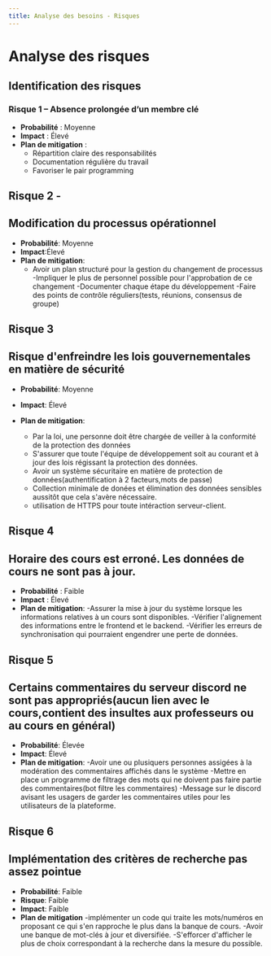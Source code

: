```yaml
---
title: Analyse des besoins - Risques
---
```


# Analyse des risques

## Identification des risques



### Risque 1 – Absence prolongée d’un membre clé  

- **Probabilité** : Moyenne  
- **Impact** : Élevé  
- **Plan de mitigation** :  
  - Répartition claire des responsabilités  
  - Documentation régulière du travail  
  - Favoriser le pair programming


## Risque 2 - 
## Modification du processus opérationnel

- **Probabilité**: Moyenne
- **Impact**:Élevé
- **Plan de mitigation**:
  - Avoir un plan structuré pour la gestion du changement de processus
  -Impliquer le plus de personnel possible pour l'approbation de ce changement
  -Documenter chaque étape du développement
  -Faire des points de contrôle réguliers(tests, réunions, consensus de groupe)


## Risque 3
## Risque d'enfreindre les lois gouvernementales en matière de sécurité 

- **Probabilité**: Moyenne
- **Impact**: Élevé
- **Plan de mitigation**:

  - Par la loi, une personne doit être chargée de veiller à la conformité de la protection des données
  - S'assurer que toute l'équipe de développement soit au courant et à jour des lois régissant la protection des données.
  - Avoir un système sécuritaire en matière de protection de données(authentification à 2 facteurs,mots de passe)
  - Collection minimale de donées et élimination des données sensibles aussitôt que cela s'avère nécessaire.
  - utilisation de HTTPS pour toute intéraction serveur-client.

## Risque 4  
## Horaire des cours est erroné. Les données de cours ne sont pas à jour.
- **Probabilité** : Faible
- **Impact** : Élevé
- **Plan de mitigation**:
  -Assurer la mise à jour du système lorsque les informations relatives à un cours sont disponibles.
  -Vérifier l'alignement des informations entre le frontend et le backend.
  -Vérifier les erreurs de synchronisation qui pourraient engendrer une perte de données.



## Risque 5
## Certains commentaires du serveur discord ne sont pas appropriés(aucun lien avec le cours,contient des insultes aux professeurs ou au cours en général)

- **Probabilité**: Élevée
- **Impact**: Élevé
- **Plan de mitigation**:
  -Avoir une ou plusiquers personnes assigées à la modération des commentaires affichés dans le système
  -Mettre en place un programme de filtrage des mots qui ne doivent pas faire partie des commentaires(bot filtre les commentaires)
  -Message sur le discord avisant les usagers de garder les commentaires utiles pour les utilisateurs de la plateforme.



## Risque 6
## Implémentation des critères de recherche pas assez pointue
- **Probabilité**: Faible
- **Risque**: Faible
- **Impact**: Faible
- **Plan de mitigation**
  -implémenter un code qui traite les mots/numéros en proposant
  ce qui s'en rapproche le plus dans la banque de cours.
  -Avoir une banque de mot-clés à jour et diversifiée.
  -S'efforcer d'afficher le plus de choix correspondant à la recherche dans la
  mesure du possible.


